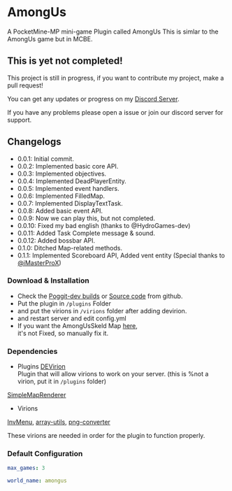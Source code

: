 # AmongUs

A PocketMine-MP mini-game Plugin called AmongUs
This is simlar to the AmongUs game but in MCBE.

## This is yet not completed!

This project is still in progress, if you want to contribute my project, make a pull request!

You can get any updates or progress on my [Discord Server](https://discord.gg/Py2vSwg3B3).

If you have any problems please open a issue or join our discord server for support.


## Changelogs

- 0.0.1: Initial commit.
- 0.0.2: Implemented basic core API.
- 0.0.3: Implemented objectives.
- 0.0.4: Implemented DeadPlayerEntity.
- 0.0.5: Implemented event handlers.
- 0.0.6: Implemented FilledMap.
- 0.0.7: Implemented DisplayTextTask.
- 0.0.8: Added basic event API.
- 0.0.9: Now we can play this, but not completed.
- 0.0.10: Fixed my bad english (thanks to @HydroGames-dev)
- 0.0.11: Added Task Complete message & sound.
- 0.0.12: Added bossbar API.
- 0.1.0: Ditched Map-related methods.
- 0.1.1: Implemented Scoreboard API, Added vent entity (Special thanks to [@iMasterProX](https://github.com/iMasterProX))

### Download & Installation

- Check the [Poggit-dev builds](https://poggit.pmmp.io/ci/alvin0319/AmongUs) or [Source code](https://github.com/alvin0319/AmongUs/archive/master.zip) from github.
- Put the plugin in ``/plugins`` Folder
- and put the virions in ``/virions`` folder after adding devirion.
- and restart server and edit config.yml
- If you want the AmongUsSkeld Map [here](https://cdn.discordapp.com/attachments/773847823955263518/776089161765486613/world.zip),   
it's not Fixed, so manually fix it.

### Dependencies

- Plugins
[DEVirion](https://github.com/poggit/devirion)   
Plugin that will allow virions to work on your server. (this is %not a virion, put it in ``/plugins`` folder)  

[SimpleMapRenderer](https://github.com/alvin0319/SimpleMapRenderer)  

- Virions

[InvMenu](https://github.com/Muqsit/InvMenu),  [array-utils](https://github.com/PresentKim/arrayutils),  [png-converter](https://github.com/PresentKim/png-converter) 

These virions are needed in order for the plugin to function properly.


### Default Configuration


```yaml
max_games: 3

world_name: amongus
